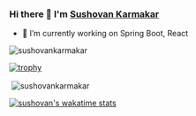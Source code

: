### Hi there 👋 I'm [Sushovan Karmakar](https://www.linkedin.com/in/sushovankarmakar/)

- 🔭 I’m currently working on Spring Boot, React

<p align="left"> <img src="https://komarev.com/ghpvc/?username=sushovankarmakar&label=Profile+Views&color=blue&style=plastic" alt="sushovankarmakar" /> </p>

<!-- ![](https://hit.yhype.me/github/profile?user_id=51905183) -->

[![trophy](https://github-profile-trophy.vercel.app/?username=sushovankarmakar&theme=onedark)](https://github.com/ryo-ma/github-profile-trophy)

<p>&nbsp;<img align="center" src="https://github-readme-stats.vercel.app/api?username=sushovankarmakar&show_icons=true&count_private=true&theme=dark" alt="sushovankarmakar" /></p>

[![sushovan's wakatime stats](https://github-readme-stats.vercel.app/api/wakatime?username=sushovankarmakar)](https://github.com/anuraghazra/github-readme-stats)


<!--

Here are some ideas to get you started:


- 👯 I’m looking to collaborate on ...
- 🤔 I’m looking for help with ...
- 💬 Ask me about ...
- 📫 How to reach me: ...

- ⚡ Fun fact: ...
-->
